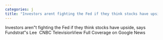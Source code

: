 ```yaml
---
categories: j
title: "Investors arent fighting the Fed if they think stocks have upside says Fundstrats Lee  CNBC Television"
---
```

Investors aren"t fighting the Fed if they think stocks have upside, says Fundstrat"s Lee&nbsp;&nbsp;CNBC TelevisionView Full Coverage on Google News